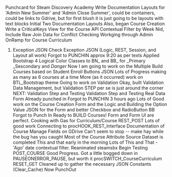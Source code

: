 Punchcard for Steam Discovery Academy
Write Documentation Layouts for 'Admin New Summer' and 'Admin Close Summer', could be containers, could be links to Gdrive, but for first blush it is just going to be layouts with text blocks
Initial Two Documentation Layouts
Also, began Course Creation
Write a CriticalKeys View for the Course API
Contextual Filter by Week Nid, Include Raw Join Data for Conflict Checking
Workging through Admin OnRamp for Course Curriculum
1. Exception JSON
Check Exception JSON (Logic, REST, Session, and Layout all work)
Forgot to PUNCHIN approx 9:20 as per texts
Applied Bootstrap 4 Logical Color Classes to BN_ and BB_ for _Primary _Sescondary and _Danger_
Now I am going to work on the Multiple Build Courses based on Student Enroll Buttons JSON
Lots of Progress making as many as 6 courses at a time
More (as it occurred) work on BTL_Bootstrap theme
Going to work on Validation
Okay, built Validation Data Management, but Validation STEP per se is just around the corner
NEXT: Validation Step and Testing
Validation Step and Testing
Real Data Form
Already punched in
Forgot to PUNCHIN 3 hours ago
Lots of Good work on the Course Creation Form and the Logic and Building the Option Value JSON for the Form and better
Checkbox and RadioButton BB
Forgot to Punch In
Ready to BUILD Courses!
Form and Form UI are perfect.
Cooking with Gas for Curriculum/Course REST_POST
Lots of good work Connecting to procHOOK_REST_Interface
Documentation of Course Manage Fields on GDrive
Can't seem to stop -- make hay while the bug has you caught
Most of the Course Attribute Source Dataset is completed
This and that early in the morning
Lots of This and That - 'Ago' date contextual filter. Reanimated steamsbx
Begin Testing POST_COURSE
Good Progress. Got a little bogged down in PAUSEONERROR_PAUSE, but worth it
procSWITCH_CourseCurriculum
RESET_GET
Cleaned up to gather the necessary JSON Constants (Clear_Cache)
Now PunchOut

